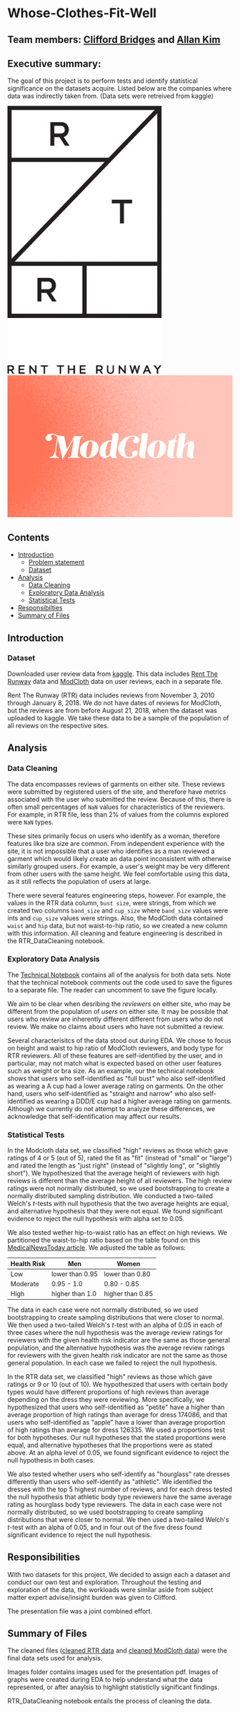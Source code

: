 # Whose-Clothes-Fit-Well
## Team members: [Clifford Bridges](https://github.com/CliffordBridges) and [Allan Kim](https://github.com/allankim4)

## Executive summary:

The goal of this project is to perform tests and identify statistical significance on the datasets acquire. 
Listed below are the companies where data was indirectly taken from. 
(Data sets were retreived from kaggle) 

![Rent_The_Runway logo](images/rtr_logo.jpeg)
![ModCloth logo](images/modcloth.png)

## Contents

- [Introduction](#Introduction)
    - [Problem statement](#Problem-statement)
    - [Dataset](#Dataset)
- [Analysis](#Analysis)
    - [Data Cleaning](#Data-Cleaning)
    - [Exploratory Data Analysis](#Exploratory-Data-Analysis)
    - [Statistical Tests](#Statistical-Test)
- [Responsibilties](#Responsibilities)
- [Summary of Files](#Files-summary)


## Introduction

### Dataset
Downloaded user review data from [kaggle](https://www.kaggle.com/rmisra/clothing-fit-dataset-for-size-recommendation). 
This data includes [Rent The Runway](https://www.renttherunway.com/) data and [ModCloth](https://www.modcloth.com/) data on user reviews, each in a separate file.

Rent The Runway (RTR) data includes reviews from November 3, 2010 through January 8, 2018. 
We do not have dates of reviews for ModCloth, but the reviews are from before August 21, 2018, when the dataset was uploaded to kaggle. 
We take these data to be a sample of the population of all reviews on the respective sites.


## Analysis

### Data Cleaning

The data encompasses reviews of garments on either site. 
These reviews were submitted by registered users of the site, and therefore have metrics associated with the user who submitted the review. 
Because of this, there is often small percentages of ```NaN``` values for characteristics of the reviewers. 
For example, in RTR file, less than 2\% of values from the columns explored were ```NaN``` types. 

These sites primarily focus on users who identify as a woman, therefore features like bra size are common. 
From independent experience with the site, it is not impossible that a user who identifies as a man reviewed a garment which would likely create an data point inconsistent with otherwise similarly grouped users. 
For example, a user's weight may be very different from other users with the same height. 
We feel comfortable using this data, as it still reflects the population of users at large.

There were several features engineering steps, however. 
For example, the values in the RTR data column, ```bust size```, were strings, from which we created two columns ```band_size``` and ```cup_size``` where ```band_size``` values were ints and ```cup_size``` values were strings. 
Also, the ModCloth data contained ```waist``` and ```hip``` data, but not waist-to-hip ratio, so we created a new column with this information. 
All cleaning and feature engineering is described in the RTR_DataCleaning notebook.


### Exploratory Data Analysis

The [Technical Notebook](Technical_Notebook.ipynb) contains all of the analysis for both data sets. 
Note that the technical notebook comments out the code used to save the figures to a separate file. 
The reader can uncomment to save the figure locally.

We aim to be clear when desribing the _reviewers_ on either site, who may be different from the population of _users_ on either site. 
It may be possible that users who review are inherently different different from users who do not review. 
We make no claims about users who have not submitted a review. 


Several characterisitcs of the data stood out during EDA. 
We chose to focus on height and waist to hip ratio of ModCloth reviewers, and body type for RTR reviewers. 
All of these features are self-identified by the user, and in particular, may not match what is expected based on other user features such as weight or bra size. 
As an example, our the technical notebook shows that users who self-identified as "full bust" who also self-identified as wearing a A cup had a lower average rating on garments. 
On the other hand, users who self-identified as "straight and narrow" who also self-identified as wearing a DDD/E cup had a higher average rating on garments. 
Although we currently do not attempt to analyze these differences, we acknowledge that self-identification may affect our results.


### Statistical Tests

In the Modcloth data set, we classified "high" reviews as those which gave ratings of 4 or 5 (out of 5), rated the fit as "fit" (instead of "small" or "large") and rated the length as "just right" (instead of "slightly long", or "slightly short"). 
We hypothesized that the average height of reviewers with high reviews is different than the average height of all reviewers. 
The high review ratings were not normally distributed, so we used bootstrapping to create a normally distributed sampling distribution. 
We conducted a two-tailed Welch's $t$-tests with null hypothesis that the two average heights are equal, and alternative hypothesis that they were not equal. 
We found significant evidence to reject the null hypothesis with alpha set to 0.05.

We also tested wether hip-to-waist ratio has an effect on high reviews. 
We partitioned the waist-to-hip ratio based on the table found on this [MedicalNewsToday article](https://www.medicalnewstoday.com/articles/319439.php). 
We adjusted the table as follows: 

|Health Risk|Men|Women|
|---|---|---|
|Low|lower than 0.95|lower than 0.80|
|Moderate|0.95 - 1.0|0.80 - 0.85|
|High|higher than 1.0|higher than 0.85|

The data in each case were not normally distributed, so we used bootstrapping to create sampling distributions that were closer to normal. 
We then used a two-tailed Welch's $t$-test with an alpha of 0.05 in each of three cases where the null hypothesis was the average review ratings for reviewers with the given health risk indicator are the same as those general population, and the alternative hypothesis was the average review ratings for reviewers with the given health risk indicator are not the same as those general population. 
In each case we failed to reject the null hypothesis.

In the RTR data set, we classified "high" reviews as those which gave ratings or 9 or 10 (out of 10). 
We hypothesized that users with certain body types would have different proportions of high reviews than average depending on the dress they were reviewing. 
More specifically, we hypothesized that users who self-identified as "petite" have a higher than average proportion of high ratings than average for dress 174086, and that users who self-identified as "apple" have a lower than average proportion of high ratings than average for dress 126335. 
We used a proportions test for both hypotheses. 
Our null hypotheses that the stated proportions were equal, and alternative hypotheses that the proportions were as stated above. 
At an alpha level of 0.05, we found significant evidence to reject the null hypothesis in both cases.

We also tested whether users who self-identify as "hourglass" rate dresses differently than users who self-identify as "athletic". 
We identified the dresses with the top 5 highest number of reviews, and for each dress tested the null hypothesis that athletic body type reviewers have the same average rating as hourglass body type reviewers. 
The data in each case were not normally distributed, so we used bootstrapping to create sampling distributions that were closer to normal. 
We then used a two-tailed Welch's $t$-test with an alpha of 0.05, and in four out of the five dress found significant evidence to reject the null hypothesis.

## Responsibilities

With two datasets for this project, We decided to assign each a dataset and conduct our own test and exploration. 
Throughout the testing and exploration of the data, the workloads were similar aside from subject matter expert advise/insight burden was given to Clifford.

The presentation file was a joint combined effort.

## Summary of Files

The cleaned files ([cleaned RTR data](rtr_clean.csv) and [cleaned ModCloth data](modcloth_finaldata.json)) were the final data sets used for analysis.

Images folder contains images used for the presentation pdf. 
Images of graphs were created during EDA to help understand what the data represented, or after anaylsis to highlight statisticlly significant findings.

RTR_DataCleaning notebook entails the process of cleaning the data.
